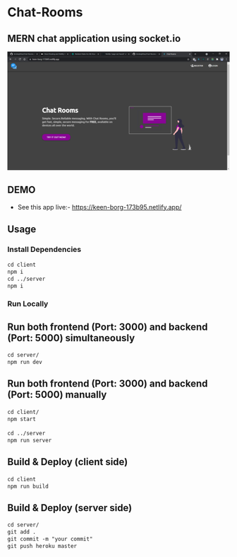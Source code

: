 # Chat-Rooms

## MERN chat application using socket.io

![screenshot](https://github.com/AmitrajitDas/Chat-Rooms/blob/main/client/src/assets/screenshot.png)

## DEMO

- See this app live:- https://keen-borg-173b95.netlify.app/

## Usage

### Install Dependencies

```
cd client
npm i
cd ../server
npm i
```

### Run Locally

## Run both frontend (Port: 3000) and backend (Port: 5000) simultaneously

```
cd server/
npm run dev
```

## Run both frontend (Port: 3000) and backend (Port: 5000) manually

```
cd client/
npm start

cd ../server
npm run server
```

## Build & Deploy (client side)

```
cd client
npm run build

```

## Build & Deploy (server side)

```
cd server/
git add .
git commit -m "your commit"
git push heroku master

```
